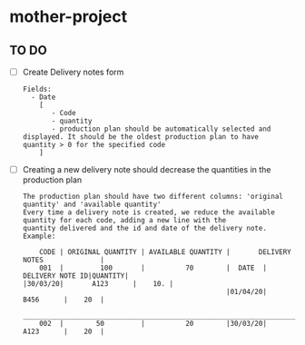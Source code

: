 # mother-project

## TO DO

- [ ] Create Delivery notes form 

      Fields: 
        - Date 
          [ 
             - Code 
             - quantity 
             - production plan should be automatically selected and displayed. It should be the oldest production plan to have             quantity > 0 for the specified code 
          ]  
- [ ] Creating a new delivery note should decrease the quantities in the production plan 

      The production plan should have two different columns: 'original quantity' and 'available quantity' 
      Every time a delivery note is created, we reduce the available quantity for each code, adding a new line with the             quantity delivered and the id and date of the delivery note.
      Example:
      
          CODE | ORIGINAL QUANTITY | AVAILABLE QUANTITY |       DELIVERY NOTES              | 
          001  |         100       |          70        |  DATE  | DELIVERY NOTE ID|QUANTITY|                                                                                         |30/03/20|       A123      |    10. |
                                                        |01/04/20|       B456      |    20  |
          ___________________________________________________________________________________
          002  |        50         |          20        |30/03/20|       A123      |    20  |
       
      
